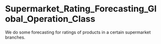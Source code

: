 # Supermarket_Rating_Forecasting_Global_Operation_Class
We do some forecasting for ratings of products in a certain supermarket branches.
